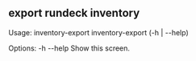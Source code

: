 ## export rundeck inventory

Usage:
  inventory-export
  inventory-export (-h | --help)

Options:
  -h --help     Show this screen.
